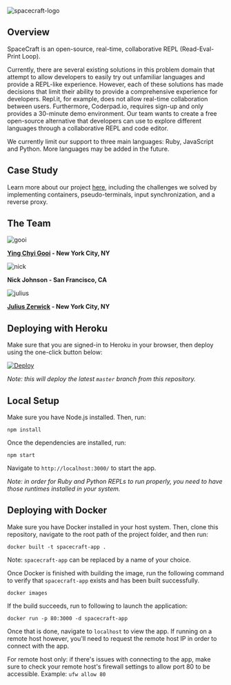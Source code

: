 ![spacecraft-logo](https://i.imgur.com/f9RQ9GC.png)
## Overview
SpaceCraft is an open-source, real-time, collaborative REPL (Read-Eval-Print Loop).

Currently, there are several existing solutions in this problem domain that attempt to allow developers to easily try out unfamiliar languages and provide a REPL-like experience. However, each of these solutions has made decisions that limit their ability to provide a comprehensive experience for developers. Repl.it, for example, does not allow real-time collaboration between users. Furthermore, Coderpad.io, requires sign-up and only provides a 30-minute demo environment. Our team wants to create a free open-source alternative that developers can use to explore different languages through a collaborative REPL and code editor.

We currently limit our support to three main languages: Ruby, JavaScript and Python. More languages may be added in the future.

## Case Study
Learn more about our project [here](https://spacecraft-repl.github.io/whitepaper), including the challenges we solved by implementing containers, pseudo-terminals, input synchronization, and a reverse proxy.

## The Team
![gooi](https://i.imgur.com/lBvHH9j.jpg?2)

**[Ying Chyi Gooi](https://gooi.tech) - New York City, NY**

![nick](https://i.imgur.com/2atacXb.jpg?2)

**Nick Johnson - San Francisco, CA**

![julius](https://i.imgur.com/FUQCN67.jpg?2)

**[Julius Zerwick](https://rouxcaesar.github.io/) - New York City, NY**


## Deploying with Heroku
Make sure that you are signed-in to Heroku in your browser, then deploy using the one-click button below:

[![Deploy](https://www.herokucdn.com/deploy/button.svg)](https://heroku.com/deploy)

*Note: this will deploy the latest `master` branch from this repository.*

## Local Setup
Make sure you have Node.js installed. Then, run:

```
npm install
```

Once the dependencies are installed, run:

```
npm start
```

Navigate to `http://localhost:3000/` to start the app.

*Note: in order for Ruby and Python REPLs to run properly, you need to have those runtimes installed in your system.*

## Deploying with Docker
Make sure you have Docker installed in your host system. Then, clone this repository, navigate to the root path of the project folder, and then run:

```
docker built -t spacecraft-app .
```
Note: `spacecraft-app` can be replaced by a name of your choice.

Once Docker is finished with building the image, run the following command to verify that `spacecraft-app` exists and has been built successfully.

```
docker images
```
If the build succeeds, run to following to launch the application:

```
docker run -p 80:3000 -d spacecraft-app
```
Once that is done, navigate to `localhost` to view the app. If running on a remote host however, you'll need to request the remote host IP in order to connect with the app. 

For remote host only: if there's issues with connecting to the app, make sure to check your remote host's firewall settings to allow port 80 to be accessible. Example: `ufw allow 80`


